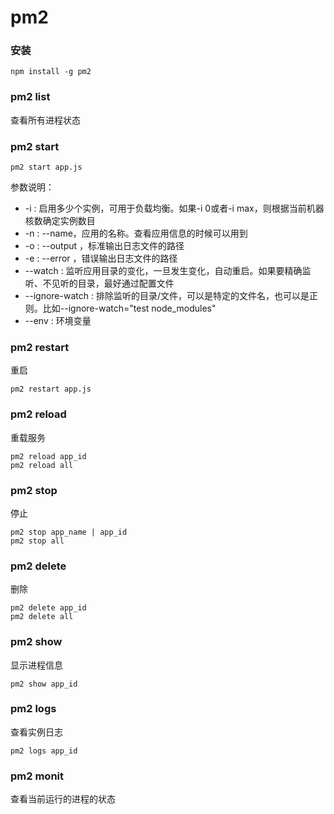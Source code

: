 # pm2


### 安装
```
npm install -g pm2
```


### pm2 list
查看所有进程状态


### pm2 start
```
pm2 start app.js
```
参数说明：
* -i : 启用多少个实例，可用于负载均衡。如果-i 0或者-i max，则根据当前机器核数确定实例数目
* -n : --name，应用的名称。查看应用信息的时候可以用到
* -o <path> : --output <path>，标准输出日志文件的路径
* -e <path> : --error <path>，错误输出日志文件的路径
* --watch : 监听应用目录的变化，一旦发生变化，自动重启。如果要精确监听、不见听的目录，最好通过配置文件
* --ignore-watch : 排除监听的目录/文件，可以是特定的文件名，也可以是正则。比如--ignore-watch="test node_modules"
* --env <env> : 环境变量



### pm2 restart
重启
```
pm2 restart app.js
```


### pm2 reload
重载服务
```
pm2 reload app_id
pm2 reload all
```


### pm2 stop
停止
```
pm2 stop app_name | app_id
pm2 stop all
```


### pm2 delete
删除
```
pm2 delete app_id
pm2 delete all
```


### pm2 show
显示进程信息
```
pm2 show app_id
```


### pm2 logs
查看实例日志
```
pm2 logs app_id
```



### pm2 monit
查看当前运行的进程的状态





#
